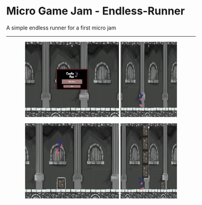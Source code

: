 # Micro Game Jam - Endless-Runner

A simple endless runner for a first micro jam

<hr>

<p align="center">
  <img width="250" height="200" src="Screens/Screen1-MainMenu.png">
  <img width="150" height="200" src="Screens/Screen2.png">
</p>
<p align="center">
  <img width="250" height="200" src="Screens/Screen3.png">
  <img width="150" height="200" src="Screens/Screen4.png">
</p>
